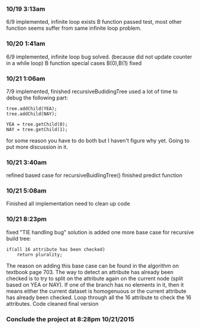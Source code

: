 ### 10/19 3:13am
6/9 implemented, infinite loop exists
B function passed test, most other function seems suffer from same infinite loop problem.

### 10/20 1:41am
6/9 implemented, infinite loop bug solved. (because did not update counter in a while loop)
B function special cases B(0),B(1) fixed

### 10/21 1:06am
7/9 implemented, finished recursiveBudidingTree
used a lot of time to debug the following part:
```
tree.addChild(YEA);
tree.addChild(NAY);
		
YEA = tree.getChild(0);
NAY = tree.getChild(1);
```
for some reason you have to do both but I haven't figure why yet. Going to put more discussion in it.

### 10/21 3:40am
refined based case for recursiveBuidlingTree()
finished predict function

### 10/21 5:08am
Finished all implementation 
need to clean up code

### 10/21 8:23pm
fixed "TIE handling bug" solution is added one more base case for recursive build tree:
```
if(all 16 attribute has been checked)
	return plurality;
```
The reason on adding this base case can be found in the algorithm on textbook page 703.
The way to detect an attribute has already been checked is to try to split on the attribute again on
the current node (split based on YEA or NAY). If one of the branch has no elements in it, then it
means either the current dataset is homogenuous or the current attribute has already been checked.
Loop through all the 16 attribute to check the 16 attributes.
Code cleaned
final version

### Conclude the project at 8:28pm 10/21/2015
